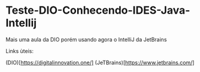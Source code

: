 # Teste-DIO-Conhecendo-IDES-Java-Intellij
Mais uma aula da DIO porém usando agora o IntelliJ da JetBrains

Links ùteis:

(DIO)[https://digitalinnovation.one/]
(JeTBrains)[https://www.jetbrains.com/]

